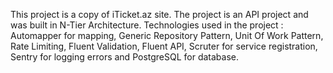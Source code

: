 This project is a copy of iTicket.az site. The project is an API project and was built in N-Tier Architecture. 
Technologies used in the project : Automapper for mapping, Generic Repository Pattern, Unit Of Work Pattern, 
Rate Limiting, Fluent Validation, Fluent API, Scruter for service registration, 
Sentry for logging errors and PostgreSQL for database.
